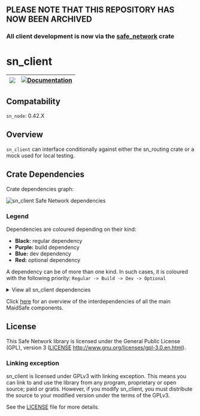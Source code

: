 ## **PLEASE NOTE THAT THIS REPOSITORY HAS NOW BEEN ARCHIVED**
### All client development is now via the [safe_network](https://github.com/maidsafe/safe_network) crate

#

# sn_client

| [![](http://meritbadge.herokuapp.com/sn_client)](https://crates.io/crates/sn_client) | [![Documentation](https://docs.rs/sn_client/badge.svg)](https://docs.rs/sn_client) |
|:----------:|:----------:|

## Compatability

`sn_node`: 0.42.X

## Overview

`sn_client` can interface conditionally against either the sn_routing crate or a mock used for local testing.

## Crate Dependencies
Crate dependencies graph:

![sn_client Safe Network dependencies](https://github.com/maidsafe/sn_client/blob/png_generator/sn_client-sn-dependencies.png)


### Legend
Dependencies are coloured depending on their kind:
* **Black:** regular dependency
* **Purple:** build dependency
* **Blue:** dev dependency
* **Red:** optional dependency

A dependency can be of more than one kind. In such cases, it is coloured with the following priority:
`Regular -> Build -> Dev -> Optional`

<details>
<summary> View all sn_client dependencies</summary>
<p>

![sn_client all dependencies](https://github.com/maidsafe/sn_client/blob/png_generator/sn_client-all-dependencies.png)

</p>
</details>

Click [here](https://maidsafe.github.io/interdependency-svg-generator/) for an overview of the interdependencies of all the main MaidSafe components.

## License

This Safe Network library is licensed under the General Public License (GPL), version 3 ([LICENSE](LICENSE) http://www.gnu.org/licenses/gpl-3.0.en.html).

### Linking exception

sn_client is licensed under GPLv3 with linking exception. This means you can link to and use the library from any program, proprietary or open source; paid or gratis. However, if you modify sn_client, you must distribute the source to your modified version under the terms of the GPLv3.

See the [LICENSE](LICENSE) file for more details.
